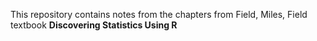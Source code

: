 This repository contains notes from the chapters from Field, Miles, Field textbook **Discovering Statistics Using R**
